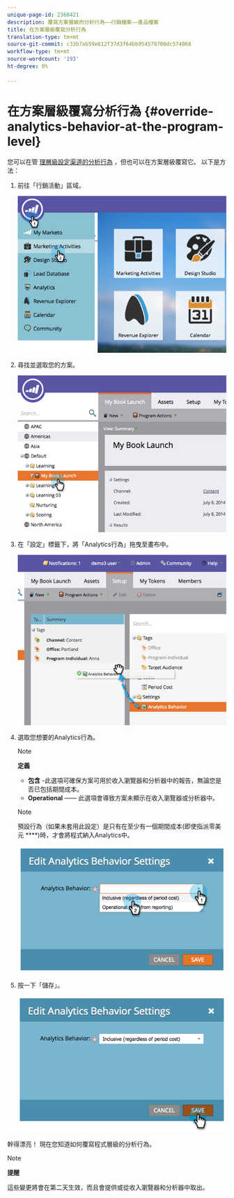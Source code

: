 ```yaml
---
unique-page-id: 2360421
description: 覆寫方案層級的分析行為——行銷檔案——產品檔案
title: 在方案層級覆寫分析行為
translation-type: tm+mt
source-git-commit: c33b7ab59e612f37d3f64bb954579700dc574068
workflow-type: tm+mt
source-wordcount: '193'
ht-degree: 0%

---
```



# 在方案層級覆寫分析行為 {#override-analytics-behavior-at-the-program-level}

您可以在管 [理層級設定渠道的分析行為](make-a-program-without-a-period-cost-available-in-revenue-explorer-and-analyzers.md) ，但也可以在方案層級覆寫它。 以下是方法：

1. 前往「行銷活動」區域。

   ![](assets/image2014-9-24-11-3a40-3a46.png)

1. 尋找並選取您的方案。

   ![](assets/image2014-9-24-11-3a40-3a57.png)

1. 在「設定」標籤下，將「Analytics行為」拖曳至畫布中。

   ![](assets/image2014-9-24-11-3a41-3a2.png)

1. 選取您想要的Analytics行為。

   >[!NOTE]
   >
   >**定義**
   >
   >* **包含** -此選項可確保方案可用於收入瀏覽器和分析器中的報告，無論您是否已包括期間成本。
   >* **Operational** —— 此選項會導致方案未顯示在收入瀏覽器或分析器中。


   >[!NOTE]
   >
   >預設行為（如果未套用此設定）是只有在至少有一個期間成本(即使指派零美元 ****)時，才會將程式納入Analytics中。

   ![](assets/image2014-9-24-11-3a42-3a0.png)

1. 按一下「儲存」。

   ![](assets/image2014-9-24-11-3a42-3a6.png)

幹得漂亮！ 現在您知道如何覆寫程式層級的分析行為。

>[!NOTE]
>
>**提醒**
>
>這些變更將會在第二天生效，而且會提供或從收入瀏覽器和分析器中取出。

